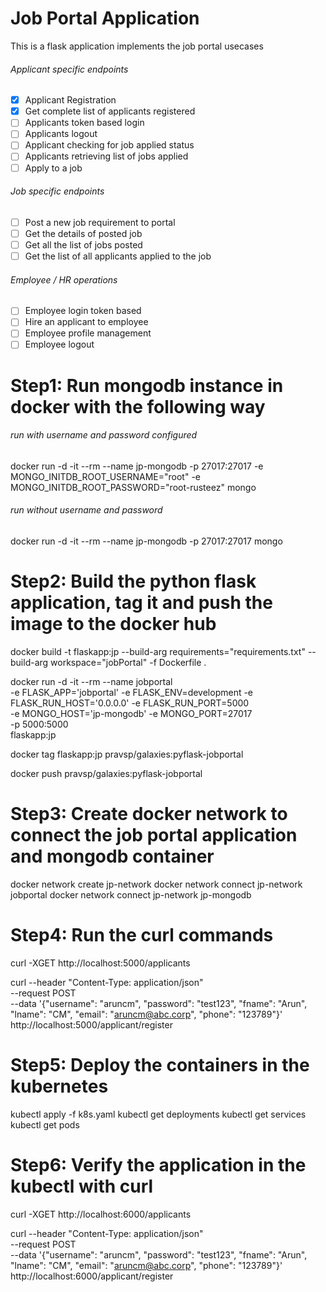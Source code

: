 # Job Portal Application
This is a flask application implements the job portal usecases 

###### Applicant specific endpoints
- [X] Applicant Registration
- [X] Get complete list of applicants registered
- [ ] Applicants token based login
- [ ] Applicants logout
- [ ] Applicant checking for job applied status
- [ ] Applicants retrieving list of jobs applied
- [ ] Apply to a job

###### Job specific endpoints
- [ ] Post a new job requirement to portal
- [ ] Get the details of posted job
- [ ] Get all the list of jobs posted
- [ ] Get the list of all applicants applied to the job

###### Employee / HR operations
- [ ] Employee login token based
- [ ] Hire an applicant to employee
- [ ] Employee profile management
- [ ] Employee logout

# Step1: Run mongodb instance in docker with the following way

###### run with username and password configured
docker run -d -it --rm --name jp-mongodb -p 27017:27017 -e MONGO_INITDB_ROOT_USERNAME="root" -e MONGO_INITDB_ROOT_PASSWORD="root-rusteez" mongo
###### run without username and password
docker run -d -it --rm --name jp-mongodb -p 27017:27017  mongo

# Step2: Build the python flask application, tag it and push the image to the docker hub
docker build -t flaskapp:jp --build-arg requirements="requirements.txt" --build-arg workspace="jobPortal" -f Dockerfile .

docker run -d -it --rm --name jobportal \
 -e FLASK_APP='jobportal' -e FLASK_ENV=development -e FLASK_RUN_HOST='0.0.0.0' -e FLASK_RUN_PORT=5000 \
 -e MONGO_HOST='jp-mongodb' -e MONGO_PORT=27017 \
 -p 5000:5000 \
 flaskapp:jp

docker tag flaskapp:jp pravsp/galaxies:pyflask-jobportal

docker push pravsp/galaxies:pyflask-jobportal

# Step3: Create docker network to connect the job portal application and mongodb container

docker network create jp-network
docker network connect jp-network jobportal
docker network connect jp-network jp-mongodb

# Step4: Run the curl commands

curl -XGET http://localhost:5000/applicants

curl --header "Content-Type: application/json" \
 --request POST \
 --data '{"username": "aruncm", "password": "test123", "fname": "Arun", "lname": "CM", "email": "aruncm@abc.corp", "phone": "123789"}' \
 http://localhost:5000/applicant/register

# Step5: Deploy the containers in the kubernetes

kubectl apply -f k8s.yaml
kubectl get deployments
kubectl get services
kubectl get pods

# Step6: Verify the application in the kubectl with curl

curl -XGET http://localhost:6000/applicants

curl --header "Content-Type: application/json" \
 --request POST \
 --data '{"username": "aruncm", "password": "test123", "fname": "Arun", "lname": "CM", "email": "aruncm@abc.corp", "phone": "123789"}' \
 http://localhost:6000/applicant/register

